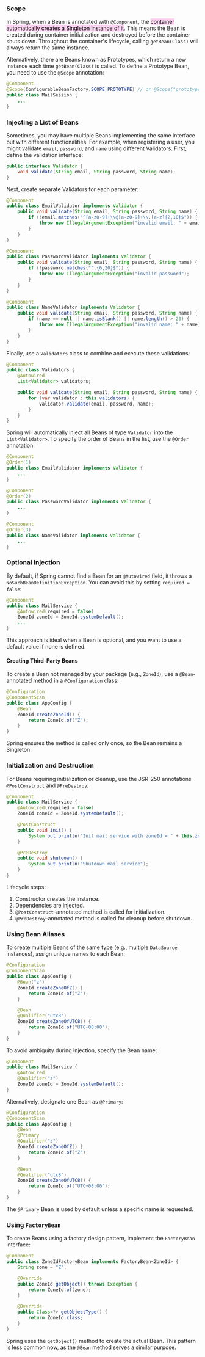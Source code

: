 ### Scope

In Spring, when a Bean is annotated with `@Component`, the <mark style="background: #FFB8EBA6;">container automatically creates a Singleton instance of it</mark>. This means the Bean is created during container initialization and destroyed before the container shuts down. Throughout the container's lifecycle, calling `getBean(Class)` will always return the same instance.

Alternatively, there are Beans known as Prototypes, which return a new instance each time `getBean(Class)` is called. To define a Prototype Bean, you need to use the `@Scope` annotation:

```java
@Component
@Scope(ConfigurableBeanFactory.SCOPE_PROTOTYPE) // or @Scope("prototype")
public class MailSession {
    ...
}
```

### Injecting a List of Beans

Sometimes, you may have multiple Beans implementing the same interface but with different functionalities. For example, when registering a user, you might validate `email`, `password`, and `name` using different Validators. First, define the validation interface:

```java
public interface Validator {
    void validate(String email, String password, String name);
}
```

Next, create separate Validators for each parameter:

```java
@Component
public class EmailValidator implements Validator {
    public void validate(String email, String password, String name) {
        if (!email.matches("^[a-z0-9]+\\@[a-z0-9]+\\.[a-z]{2,10}$")) {
            throw new IllegalArgumentException("invalid email: " + email);
        }
    }
}

@Component
public class PasswordValidator implements Validator {
    public void validate(String email, String password, String name) {
        if (!password.matches("^.{6,20}$")) {
            throw new IllegalArgumentException("invalid password");
        }
    }           
}

@Component
public class NameValidator implements Validator {
    public void validate(String email, String password, String name) {
        if (name == null || name.isBlank() || name.length() > 20) {
            throw new IllegalArgumentException("invalid name: " + name);
        }
    }
}
```

Finally, use a `Validators` class to combine and execute these validations:

```java
@Component
public class Validators {
    @Autowired
    List<Validator> validators;

    public void validate(String email, String password, String name) {
        for (var validator : this.validators) {
            validator.validate(email, password, name);
        }
    }
}
```

Spring will automatically inject all Beans of type `Validator` into the `List<Validator>`. To specify the order of Beans in the list, use the `@Order` annotation:

```java
@Component
@Order(1)
public class EmailValidator implements Validator {
    ...
}

@Component
@Order(2)
public class PasswordValidator implements Validator {
    ...
}

@Component
@Order(3)
public class NameValidator implements Validator {
    ...
}
```

### Optional Injection

By default, if Spring cannot find a Bean for an `@Autowired` field, it throws a `NoSuchBeanDefinitionException`. You can avoid this by setting `required = false`:

```java
@Component
public class MailService {
    @Autowired(required = false)
    ZoneId zoneId = ZoneId.systemDefault();
    ...
}
```

This approach is ideal when a Bean is optional, and you want to use a default value if none is defined.

#### Creating Third-Party Beans

To create a Bean not managed by your package (e.g., `ZoneId`), use a `@Bean`-annotated method in a `@Configuration` class:

```java
@Configuration
@ComponentScan
public class AppConfig {
    @Bean
    ZoneId createZoneId() {
        return ZoneId.of("Z");
    }
}
```

Spring ensures the method is called only once, so the Bean remains a Singleton.

### Initialization and Destruction

For Beans requiring initialization or cleanup, use the JSR-250 annotations `@PostConstruct` and `@PreDestroy`:

```java
@Component
public class MailService {
    @Autowired(required = false)
    ZoneId zoneId = ZoneId.systemDefault();

    @PostConstruct
    public void init() {
        System.out.println("Init mail service with zoneId = " + this.zoneId);
    }

    @PreDestroy
    public void shutdown() {
        System.out.println("Shutdown mail service");
    }
}
```

Lifecycle steps:

1. Constructor creates the instance.
2. Dependencies are injected.
3. `@PostConstruct`-annotated method is called for initialization.
4. `@PreDestroy`-annotated method is called for cleanup before shutdown.

### Using Bean Aliases

To create multiple Beans of the same type (e.g., multiple `DataSource` instances), assign unique names to each Bean:

```java
@Configuration
@ComponentScan
public class AppConfig {
    @Bean("z")
    ZoneId createZoneOfZ() {
        return ZoneId.of("Z");
    }

    @Bean
    @Qualifier("utc8")
    ZoneId createZoneOfUTC8() {
        return ZoneId.of("UTC+08:00");
    }
}
```

To avoid ambiguity during injection, specify the Bean name:

```java
@Component
public class MailService {
    @Autowired
    @Qualifier("z")
    ZoneId zoneId = ZoneId.systemDefault();
}
```

Alternatively, designate one Bean as `@Primary`:

```java
@Configuration
@ComponentScan
public class AppConfig {
    @Bean
    @Primary
    @Qualifier("z")
    ZoneId createZoneOfZ() {
        return ZoneId.of("Z");
    }

    @Bean
    @Qualifier("utc8")
    ZoneId createZoneOfUTC8() {
        return ZoneId.of("UTC+08:00");
    }
}
```

The `@Primary` Bean is used by default unless a specific name is requested.

### Using `FactoryBean`

To create Beans using a factory design pattern, implement the `FactoryBean` interface:

```java
@Component
public class ZoneIdFactoryBean implements FactoryBean<ZoneId> {
    String zone = "Z";

    @Override
    public ZoneId getObject() throws Exception {
        return ZoneId.of(zone);
    }

    @Override
    public Class<?> getObjectType() {
        return ZoneId.class;
    }
}
```

Spring uses the `getObject()` method to create the actual Bean. This pattern is less common now, as the `@Bean` method serves a similar purpose.